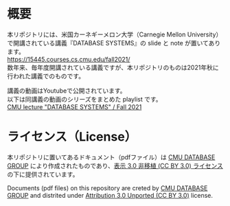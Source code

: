 # 概要
本リポジトリには、米国カーネギーメロン大学（Carnegie Mellon University）で開講されている講義『DATABASE SYSTEMS』の slide と note が置いてあります。  
https://15445.courses.cs.cmu.edu/fall2021/  
数年来、毎年度開講されている講義ですが、本リポジトリのものは2021年秋に行われた講義でのものです。  

講義の動画はYoutubeで公開されています。  
以下は同講義の動画のシリーズをまとめた playlist です。    
[CMU lecture "DATABASE SYSTEMS" / Fall 2021](https://www.youtube.com/playlist?list=PLiGMZiD2v76lInN3Sq68ZXtCraw627q5o)

# ライセンス（License）
本リポジトリに置いてあるドキュメント（pdfファイル）は [CMU DATABASE GROUP](https://db.cs.cmu.edu/) により作成されたものであり、[表示 3.0 非移植 (CC BY 3.0) ライセンス](https://creativecommons.org/licenses/by/3.0/deed.ja) の下に提供されています。  

Documents (pdf files) on this repository are creted by [CMU DATABASE GROUP](https://db.cs.cmu.edu/)  and distrited under [Attribution 3.0 Unported (CC BY 3.0)](https://creativecommons.org/licenses/by/3.0/deed.en) license.


